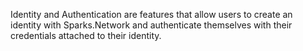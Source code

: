 Identity and Authentication are features that allow users to create an 
identity with Sparks.Network and authenticate themselves with their 
credentials attached to their identity.